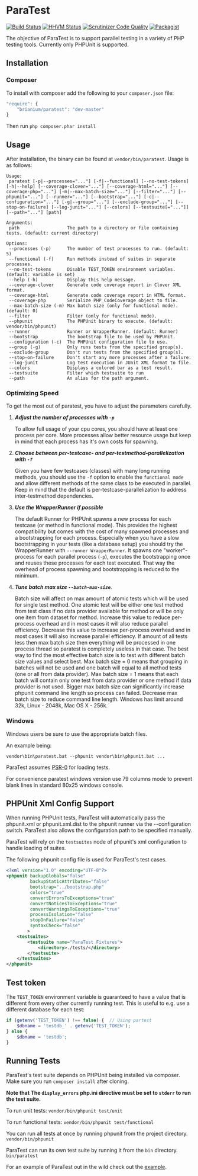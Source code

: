 ParaTest
========

[![Build Status](https://travis-ci.org/brianium/paratest.svg?branch=master)](https://travis-ci.org/brianium/paratest)
[![HHVM Status](http://hhvm.h4cc.de/badge/brianium/paratest.svg)](http://hhvm.h4cc.de/package/brianium/paratest)
[![Scrutinizer Code Quality](https://scrutinizer-ci.com/g/brianium/paratest/badges/quality-score.png?b=master)](https://scrutinizer-ci.com/g/brianium/paratest/?branch=master)
[![Packagist](https://img.shields.io/packagist/dt/brianium/paratest.svg)](https://packagist.org/packages/brianium/paratest)

The objective of ParaTest is to support parallel testing in a variety of PHP testing tools. Currently only PHPUnit is supported.

Installation
------------

### Composer ###

To install with composer add the following to your `composer.json` file:
```js
"require": {
    "brianium/paratest": "dev-master"
}
```
Then run `php composer.phar install`

Usage
-----

After installation, the binary can be found at `vendor/bin/paratest`. Usage is as follows:

```
Usage:
 paratest [-p|--processes="..."] [-f|--functional] [--no-test-tokens] [-h|--help] [--coverage-clover="..."] [--coverage-html="..."] [--coverage-php="..."] [-m|--max-batch-size="..."] [--filter="..."] [--phpunit="..."] [--runner="..."] [--bootstrap="..."] [-c|--configuration="..."] [-g|--group="..."] [--exclude-group="..."] [--stop-on-failure] [--log-junit="..."] [--colors] [--testsuite[="..."]] [--path="..."] [path]

Arguments:
 path                  The path to a directory or file containing tests. (default: current directory)

Options:
 --processes (-p)      The number of test processes to run. (default: 5)
 --functional (-f)     Run methods instead of suites in separate processes.
 --no-test-tokens      Disable TEST_TOKEN environment variables. (default: variable is set)
 --help (-h)           Display this help message.
 --coverage-clover     Generate code coverage report in Clover XML format.
 --coverage-html       Generate code coverage report in HTML format.
 --coverage-php        Serialize PHP_CodeCoverage object to file.
 --max-batch-size (-m) Max batch size (only for functional mode). (default: 0)
 --filter              Filter (only for functional mode).
 --phpunit             The PHPUnit binary to execute. (default: vendor/bin/phpunit)
 --runner              Runner or WrapperRunner. (default: Runner)
 --bootstrap           The bootstrap file to be used by PHPUnit.
 --configuration (-c)  The PHPUnit configuration file to use.
 --group (-g)          Only runs tests from the specified group(s).
 --exclude-group       Don't run tests from the specified group(s).
 --stop-on-failure     Don't start any more processes after a failure.
 --log-junit           Log test execution in JUnit XML format to file.
 --colors              Displays a colored bar as a test result.
 --testsuite           Filter which testsuite to run
 --path                An alias for the path argument.

```

### Optimizing Speed ###

To get the most out of paratest, you have to adjust the parameters carefully.

 1. ***Adjust the number of processes with ```-p```***

    To allow full usage of your cpu cores, you should have at least one process per core. More processes allow better resource usage but keep in mind that each process has it's own costs for spawning.
 2. ***Choose between per-testcase- and per-testmethod-parallelization with ```-f```***

    Given you have few testcases (classes) with many long running methods, you should use the ```-f``` option to enable the ```functional mode``` and allow different methods of the same class to be executed in parallel. Keep in mind that the default is per-testcase-parallelization to address inter-testmethod dependencies.
 3. ***Use the WrapperRunner if possible***

    The default Runner for PHPUnit spawns a new process for each testcase (or method in functional mode). This provides the highest compatibility but comes with the cost of many spawned processes and a bootstrapping for each process. Especially when you have a slow bootstrapping in your tests (like a database setup) you should try the WrapperRunner with ```--runner WrapperRunner```. It spawns one "worker"-process for each parallel process (```-p```), executes the bootstrapping once and reuses these processes for each test executed. That way the overhead of process spawning and bootstrapping is reduced to the minimum.
 4. ***Tune batch max size ```--batch-max-size```***.

    Batch size will affect on max amount of atomic tests which will be used for single test method.
    One atomic test will be either one test method from test class if no data provider available for
    method or will be only one item from dataset for method.
    Increase this value to reduce per-process overhead and in most cases it will also reduce parallel efficiency.
    Decrease this value to increase per-process overhead and in most cases it will also increase parallel efficiency.
    If amount of all tests less then max batch size then everything will be processed in one
    process thread so paratest is completely useless in that case.
    The best way to find the most effective batch size is to test with different batch size values
    and select best.
    Max batch size = 0 means that grouping in batches will not be used and one batch will equal to
    all method tests (one or all from data provider).
    Max batch size = 1 means that each batch will contain only one test from data provider or one
    method if data provider is not used.
    Bigger max batch size can significantly increase phpunit command line length so process can failed.
    Decrease max batch size to reduce command line length.
    Windows has limit around 32k, Linux - 2048k, Mac OS X - 256k.

### Windows ###

Windows users be sure to use the appropriate batch files.

An example being:

`vendor\bin\paratest.bat --phpunit vendor\bin\phpunit.bat ...`

ParaTest assumes [PSR-0](https://github.com/php-fig/fig-standards/blob/master/accepted/PSR-0.md) for loading tests.

For convenience paratest windows version use 79 columns mode to prevent blank lines in standard
80x25 windows console.

PHPUnit Xml Config Support
--------------------------

When running PHPUnit tests, ParaTest will automatically pass the phpunit.xml or phpunit.xml.dist to the phpunit runner
via the --configuration switch. ParaTest also allows the configuration path to be specified manually.

ParaTest will rely on the `testsuites` node of phpunit's xml configuration to handle loading of suites.

The following phpunit config file is used for ParaTest's test cases.

```xml
<?xml version="1.0" encoding="UTF-8"?>
<phpunit backupGlobals="false"
         backupStaticAttributes="false"
         bootstrap="../bootstrap.php"
         colors="true"
         convertErrorsToExceptions="true"
         convertNoticesToExceptions="true"
         convertWarningsToExceptions="true"
         processIsolation="false"
         stopOnFailure="false"
         syntaxCheck="false"
        >
    <testsuites>
        <testsuite name="ParaTest Fixtures">
            <directory>./tests/</directory>
        </testsuite>
    </testsuites>
</phpunit>
```

Test token
----------

The `TEST_TOKEN` environment variable is guaranteed to have a value that is different
from every other currently running test. This is useful to e.g. use a different database
for each test:

```php
if (getenv('TEST_TOKEN') !== false) {  // Using partest
    $dbname = 'testdb_' . getenv('TEST_TOKEN');
} else {
    $dbname = 'testdb';
}
```

Running Tests
-------------

ParaTest's test suite depends on PHPUnit being installed via composer. Make sure you run `composer install` after cloning.

**Note that The `display_errors` php.ini directive must be set to `stderr` to run
the test suite.**

To run unit tests:
`vendor/bin/phpunit test/unit`

To run functional tests:
`vendor/bin/phpunit test/functional`

You can run all tests at once by running phpunit from the project directory.
`vendor/bin/phpunit`

ParaTest can run its own test suite by running it from the `bin` directory.
`bin/paratest`

For an example of ParaTest out in the wild check out the [example](https://github.com/brianium/paratest-selenium).
